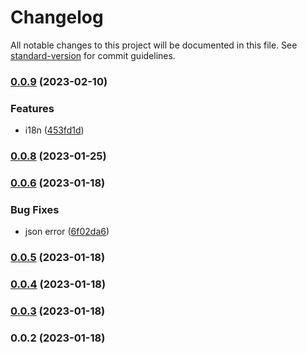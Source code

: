 # Changelog

All notable changes to this project will be documented in this file. See [standard-version](https://github.com/conventional-changelog/standard-version) for commit guidelines.

### [0.0.9](https://github.com/Saber2pr/vsc-profile-viewer/compare/v0.0.8...v0.0.9) (2023-02-10)


### Features

* i18n ([453fd1d](https://github.com/Saber2pr/vsc-profile-viewer/commit/453fd1d5c091ebe29abde00123077b084a460fd8))

### [0.0.8](https://github.com/Saber2pr/vsc-profile-viewer/compare/v0.0.7...v0.0.8) (2023-01-25)

### [0.0.6](https://github.com/Saber2pr/vsc-profile-viewer/compare/v0.0.5...v0.0.6) (2023-01-18)


### Bug Fixes

* json error ([6f02da6](https://github.com/Saber2pr/vsc-profile-viewer/commit/6f02da627c978c929ee57aee007f120af883c0cd))

### [0.0.5](https://github.com/Saber2pr/vsc-profile-viewer/compare/v0.0.4...v0.0.5) (2023-01-18)

### [0.0.4](https://github.com/Saber2pr/vsc-profile-viewer/compare/v0.0.3...v0.0.4) (2023-01-18)

### [0.0.3](https://github.com/Saber2pr/vsc-profile-viewer/compare/v0.0.2...v0.0.3) (2023-01-18)

### 0.0.2 (2023-01-18)
